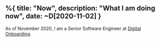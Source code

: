 %{
  title: "Now", 
  description: "What I am doing now", 
  date: ~D[2020-11-02]
}
---

As of November 2020, I am a Senior Software Engineer at [Digital Onboarding](https://digitalonboarding.com).

